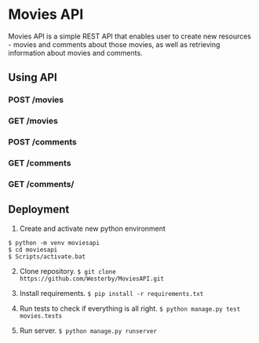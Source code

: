 # Movies API

Movies API is a simple REST API that enables user to create new resources - movies and comments about those movies, as well as retrieving information about movies and comments.

## Using API

### POST /movies

### GET /movies

### POST /comments

### GET /comments

### GET /comments/<movieid>

## Deployment

1. Create and activate new python environment
```
$ python -m venv moviesapi
$ cd moviesapi
$ Scripts/activate.bat
```
2. Clone repository.
`$ git clone https://github.com/Westerby/MoviesAPI.git`

3. Install requirements.
`$ pip install -r requirements.txt`

4. Run tests to check if everything is all right.
`$ python manage.py test movies.tests`

5. Run server.
`$ python manage.py runserver`
